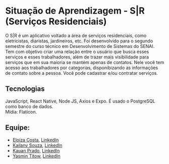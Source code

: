 # Situação de Aprendizagem - S|R (Serviços Residenciais)
O S|R é um aplicativo voltado a área de serviços residenciais, como eletricistas, diaristas, jardineiros, etc. Foi desenvolvido para o segundo semestre do curso técnico em Desenvolvimento de Sistemas do SENAI.
Tem com objetivo criar uma relação entre o usuário que busca esses serviços e esses trabalhadores, além de trazer mais visibilidade para serviços que em sua maioria se mantém apenas de contatos. Nele você tem acesso aos trabalhadores por categorias, disponibizando as informações de contato sobre a pessoa. Você pode cadastrar e/ou contratar serviços.

## Tecnologias
JavaScript, React Native, Node JS, Axios e Expo. É usado o PostgreSQL como banco de dados.<br>
Mídia: Flaticon.

## Equipe:
* <a href="https://github.com/Eloiza-Costa">Eloiza Costa</a>, <a href="https://www.linkedin.com/in/eloiza-lacerda/">LinkedIn</a>
* <a href="https://github.com/kailanyy">Kailany Souza</a>, <a href="https://www.linkedin.com/in/kailany-souza-16a583222/">LinkedIn</a>
* <a href="https://github.com/Kauanprado">Kauan Prado</a>, <a href="https://www.linkedin.com/in/kauan-prado-49b23b225/">LinkedIn</a>
* <a href="https://github.com/yasminwtr">Yasmin Titow</a>, <a href="https://www.linkedin.com/in/yasmin-titow/">LinkedIn</a>
